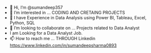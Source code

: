 - 👋 Hi, I’m @sumandeep357
- 👀 I’m interested in ... CODING AND CRETAING PROJECTS
- 🌱 I have Experience in Data Analysis using Power BI, Tableau, Excel, Python, SQL
- 💞️ I’m looking to collaborate on ... Projects related to Data Analyst
- I am Looking for a Data Analyst Job.
- 📫 How to reach me ... THROUGH  Linkedin https://www.linkedin.com/in/sumandeepsharma0893

<!---
sumandeep357/sumandeep357 is a ✨ special ✨ repository because its `README.md` (this file) appears on your GitHub profile.
You can click the Preview link to take a look at your changes.
--->
